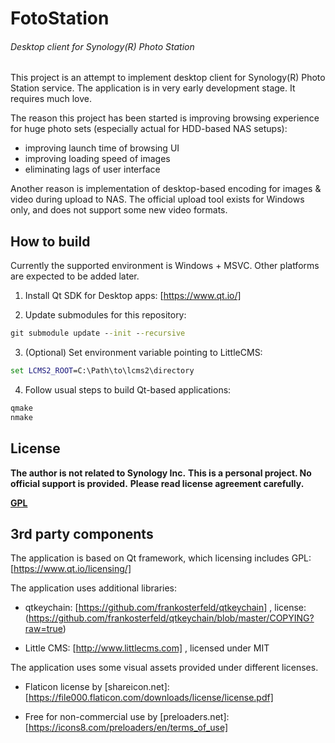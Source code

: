 # FotoStation
###### Desktop client for Synology(R) Photo Station

This project is an attempt to implement desktop client for Synology(R) Photo Station service.
The application is in very early development stage. It requires much love.

The reason this project has been started is improving browsing experience for huge photo sets (especially actual for HDD-based NAS setups): 
- improving launch time of browsing UI
- improving loading speed of images
- eliminating lags of user interface

Another reason is implementation of desktop-based encoding for images & video during upload to NAS.
The official upload tool exists for Windows only, and does not support some new video formats.

## How to build

Currently the supported environment is Windows + MSVC. Other platforms are expected to be added later.

1. Install Qt SDK for Desktop apps: [https://www.qt.io/]

2. Update submodules for this repository:
```bat
git submodule update --init --recursive
```

3. (Optional) Set environment variable pointing to LittleCMS:
```bat
set LCMS2_ROOT=C:\Path\to\lcms2\directory
```

4. Follow usual steps to build Qt-based applications:
```bat
qmake
nmake
```

## License

**The author is not related to Synology Inc.**
**This is a personal project. No official support is provided.**
**Please read license agreement carefully.**

[**GPL**](/LICENSE?raw=true)

## 3rd party components

  The application is based on Qt framework, which licensing includes GPL: [https://www.qt.io/licensing/]

  The application uses additional libraries:
  - qtkeychain: [https://github.com/frankosterfeld/qtkeychain] , license: (https://github.com/frankosterfeld/qtkeychain/blob/master/COPYING?raw=true)

  - Little CMS: [http://www.littlecms.com] , licensed under MIT

  The application uses some visual assets provided under different licenses.
  - Flaticon license by [shareicon.net]:
    [https://file000.flaticon.com/downloads/license/license.pdf]

  - Free for non-commercial use by [preloaders.net]:
    [https://icons8.com/preloaders/en/terms_of_use]
